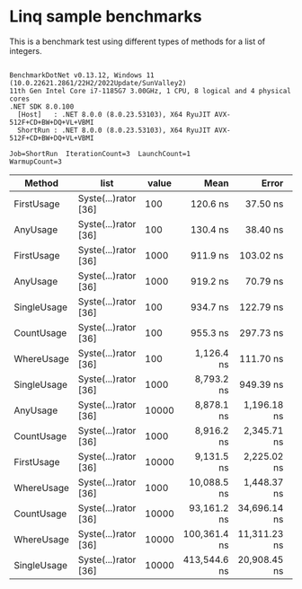 # Linq sample benchmarks

This is a benchmark test using different types of methods for a list of integers.

```

BenchmarkDotNet v0.13.12, Windows 11 (10.0.22621.2861/22H2/2022Update/SunValley2)
11th Gen Intel Core i7-1185G7 3.00GHz, 1 CPU, 8 logical and 4 physical cores
.NET SDK 8.0.100
  [Host]   : .NET 8.0.0 (8.0.23.53103), X64 RyuJIT AVX-512F+CD+BW+DQ+VL+VBMI
  ShortRun : .NET 8.0.0 (8.0.23.53103), X64 RyuJIT AVX-512F+CD+BW+DQ+VL+VBMI

Job=ShortRun  IterationCount=3  LaunchCount=1  
WarmupCount=3  

```
| Method      | list                 | value | Mean         | Error        | StdDev      | StdErr      | Min          | Max          | Op/s        | Gen0   | Allocated |
|------------ |--------------------- |------ |-------------:|-------------:|------------:|------------:|-------------:|-------------:|------------:|-------:|----------:|
| FirstUsage  | Syste(...)rator [36] | 100   |     120.6 ns |     37.50 ns |     2.06 ns |     1.19 ns |     118.2 ns |     121.9 ns | 8,295,162.4 | 0.0203 |     128 B |
| AnyUsage    | Syste(...)rator [36] | 100   |     130.4 ns |     38.40 ns |     2.10 ns |     1.22 ns |     129.2 ns |     132.9 ns | 7,666,503.6 | 0.0203 |     128 B |
| FirstUsage  | Syste(...)rator [36] | 1000  |     911.9 ns |    103.02 ns |     5.65 ns |     3.26 ns |     905.6 ns |     916.4 ns | 1,096,597.9 | 0.0200 |     128 B |
| AnyUsage    | Syste(...)rator [36] | 1000  |     919.2 ns |     70.79 ns |     3.88 ns |     2.24 ns |     916.7 ns |     923.7 ns | 1,087,880.1 | 0.0200 |     128 B |
| SingleUsage | Syste(...)rator [36] | 100   |     934.7 ns |    122.79 ns |     6.73 ns |     3.89 ns |     926.9 ns |     938.9 ns | 1,069,907.7 | 0.0191 |     128 B |
| CountUsage  | Syste(...)rator [36] | 100   |     955.3 ns |    297.73 ns |    16.32 ns |     9.42 ns |     942.2 ns |     973.6 ns | 1,046,791.2 | 0.0200 |     128 B |
| WhereUsage  | Syste(...)rator [36] | 100   |   1,126.4 ns |    111.70 ns |     6.12 ns |     3.53 ns |   1,119.6 ns |   1,131.6 ns |   887,805.3 | 0.0401 |     256 B |
| SingleUsage | Syste(...)rator [36] | 1000  |   8,793.2 ns |    949.39 ns |    52.04 ns |    30.04 ns |   8,739.0 ns |   8,842.8 ns |   113,724.0 | 0.0153 |     128 B |
| AnyUsage    | Syste(...)rator [36] | 10000 |   8,878.1 ns |  1,196.18 ns |    65.57 ns |    37.85 ns |   8,805.3 ns |   8,932.5 ns |   112,636.4 | 0.0153 |     128 B |
| CountUsage  | Syste(...)rator [36] | 1000  |   8,916.2 ns |  2,345.71 ns |   128.58 ns |    74.23 ns |   8,773.7 ns |   9,023.6 ns |   112,155.3 | 0.0153 |     128 B |
| FirstUsage  | Syste(...)rator [36] | 10000 |   9,131.5 ns |  2,225.02 ns |   121.96 ns |    70.41 ns |   9,042.9 ns |   9,270.6 ns |   109,511.3 | 0.0153 |     128 B |
| WhereUsage  | Syste(...)rator [36] | 1000  |  10,088.5 ns |  1,448.37 ns |    79.39 ns |    45.84 ns |   9,998.0 ns |  10,146.4 ns |    99,123.0 | 0.0305 |     256 B |
| CountUsage  | Syste(...)rator [36] | 10000 |  93,161.2 ns | 34,696.14 ns | 1,901.81 ns | 1,098.01 ns |  91,437.6 ns |  95,201.5 ns |    10,734.1 |      - |     128 B |
| WhereUsage  | Syste(...)rator [36] | 10000 | 100,361.4 ns | 11,311.23 ns |   620.01 ns |   357.96 ns |  99,700.3 ns | 100,929.8 ns |     9,964.0 |      - |     256 B |
| SingleUsage | Syste(...)rator [36] | 10000 | 413,544.6 ns | 20,908.45 ns | 1,146.06 ns |   661.68 ns | 412,405.7 ns | 414,697.7 ns |     2,418.1 |      - |     128 B |
